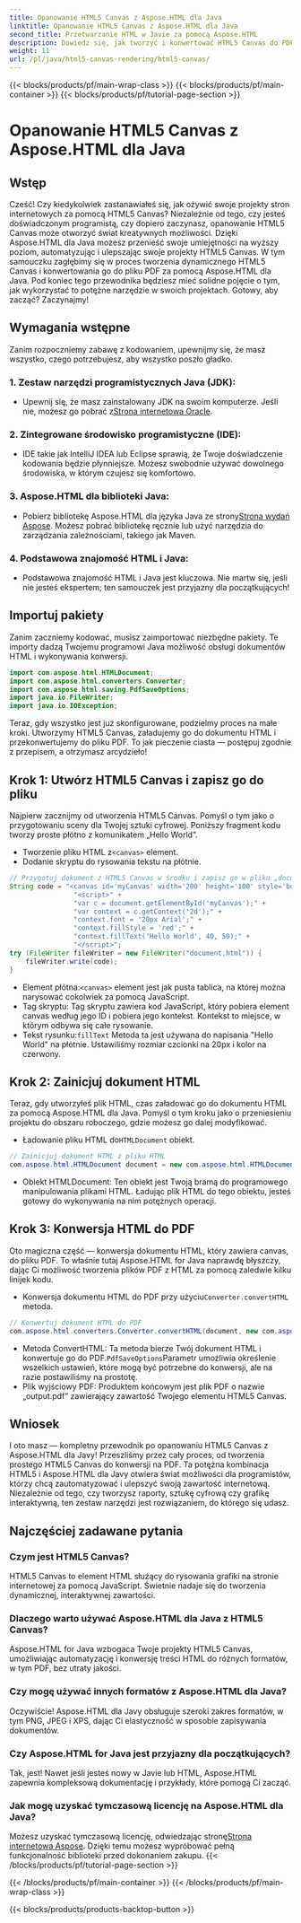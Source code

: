 ```yaml
---
title: Opanowanie HTML5 Canvas z Aspose.HTML dla Java
linktitle: Opanowanie HTML5 Canvas z Aspose.HTML dla Java
second_title: Przetwarzanie HTML w Javie za pomocą Aspose.HTML
description: Dowiedz się, jak tworzyć i konwertować HTML5 Canvas do PDF za pomocą Aspose.HTML dla Java. Ten przewodnik jest idealny dla programistów, którzy chcą ulepszyć swoje projekty internetowe.
weight: 11
url: /pl/java/html5-canvas-rendering/html5-canvas/
---
```


{{< blocks/products/pf/main-wrap-class >}}
{{< blocks/products/pf/main-container >}}
{{< blocks/products/pf/tutorial-page-section >}}

# Opanowanie HTML5 Canvas z Aspose.HTML dla Java

## Wstęp
Cześć! Czy kiedykolwiek zastanawiałeś się, jak ożywić swoje projekty stron internetowych za pomocą HTML5 Canvas? Niezależnie od tego, czy jesteś doświadczonym programistą, czy dopiero zaczynasz, opanowanie HTML5 Canvas może otworzyć świat kreatywnych możliwości. Dzięki Aspose.HTML dla Java możesz przenieść swoje umiejętności na wyższy poziom, automatyzując i ulepszając swoje projekty HTML5 Canvas. W tym samouczku zagłębimy się w proces tworzenia dynamicznego HTML5 Canvas i konwertowania go do pliku PDF za pomocą Aspose.HTML dla Java. Pod koniec tego przewodnika będziesz mieć solidne pojęcie o tym, jak wykorzystać to potężne narzędzie w swoich projektach. Gotowy, aby zacząć? Zaczynajmy!
## Wymagania wstępne
Zanim rozpoczniemy zabawę z kodowaniem, upewnijmy się, że masz wszystko, czego potrzebujesz, aby wszystko poszło gładko.
### 1. Zestaw narzędzi programistycznych Java (JDK):
   -  Upewnij się, że masz zainstalowany JDK na swoim komputerze. Jeśli nie, możesz go pobrać z[Strona internetowa Oracle](https://www.oracle.com/java/technologies/javase-jdk11-downloads.html).
### 2. Zintegrowane środowisko programistyczne (IDE):
   - IDE takie jak IntelliJ IDEA lub Eclipse sprawią, że Twoje doświadczenie kodowania będzie płynniejsze. Możesz swobodnie używać dowolnego środowiska, w którym czujesz się komfortowo.
### 3. Aspose.HTML dla biblioteki Java:
   -  Pobierz bibliotekę Aspose.HTML dla języka Java ze strony[Strona wydań Aspose](https://releases.aspose.com/html/java/). Możesz pobrać bibliotekę ręcznie lub użyć narzędzia do zarządzania zależnościami, takiego jak Maven.
### 4. Podstawowa znajomość HTML i Java:
   - Podstawowa znajomość HTML i Java jest kluczowa. Nie martw się, jeśli nie jesteś ekspertem; ten samouczek jest przyjazny dla początkujących!
## Importuj pakiety
Zanim zaczniemy kodować, musisz zaimportować niezbędne pakiety. Te importy dadzą Twojemu programowi Java możliwość obsługi dokumentów HTML i wykonywania konwersji.
```java
import com.aspose.html.HTMLDocument;
import com.aspose.html.converters.Converter;
import com.aspose.html.saving.PdfSaveOptions;
import java.io.FileWriter;
import java.io.IOException;
```
Teraz, gdy wszystko jest już skonfigurowane, podzielmy proces na małe kroki. Utworzymy HTML5 Canvas, załadujemy go do dokumentu HTML i przekonwertujemy do pliku PDF. To jak pieczenie ciasta — postępuj zgodnie z przepisem, a otrzymasz arcydzieło!
## Krok 1: Utwórz HTML5 Canvas i zapisz go do pliku
Najpierw zacznijmy od utworzenia HTML5 Canvas. Pomyśl o tym jako o przygotowaniu sceny dla Twojej sztuki cyfrowej. Poniższy fragment kodu tworzy proste płótno z komunikatem „Hello World”.

-  Tworzenie pliku HTML z`<canvas>` element.
- Dodanie skryptu do rysowania tekstu na płótnie.
```java
// Przygotuj dokument z HTML5 Canvas w środku i zapisz go w pliku „document.html”
String code = "<canvas id='myCanvas' width='200' height='100' style='border:1px solid #d3d3d3;'></canvas>" +
				"<script>" +
				"var c = document.getElementById('myCanvas');" +
				"var context = c.getContext('2d');" +
				"context.font = '20px Arial';" +
				"context.fillStyle = 'red';" +
				"context.fillText('Hello World', 40, 50);" +
				"</script>";
try (FileWriter fileWriter = new FileWriter("document.html")) {
    fileWriter.write(code);
}
```

-  Element płótna:`<canvas>` element jest jak pusta tablica, na której można narysować cokolwiek za pomocą JavaScript.
- Tag skryptu: Tag skryptu zawiera kod JavaScript, który pobiera element canvas według jego ID i pobiera jego kontekst. Kontekst to miejsce, w którym odbywa się całe rysowanie.
-  Tekst rysunku:`fillText` Metoda ta jest używana do napisania "Hello World" na płótnie. Ustawiliśmy rozmiar czcionki na 20px i kolor na czerwony.
## Krok 2: Zainicjuj dokument HTML
Teraz, gdy utworzyłeś plik HTML, czas załadować go do dokumentu HTML za pomocą Aspose.HTML dla Java. Pomyśl o tym kroku jako o przeniesieniu projektu do obszaru roboczego, gdzie możesz go dalej modyfikować.

-  Ładowanie pliku HTML do`HTMLDocument` obiekt.
```java
// Zainicjuj dokument HTML z pliku HTML
com.aspose.html.HTMLDocument document = new com.aspose.html.HTMLDocument("document.html");
```

- Obiekt HTMLDocument: Ten obiekt jest Twoją bramą do programowego manipulowania plikami HTML. Ładując plik HTML do tego obiektu, jesteś gotowy do wykonywania na nim potężnych operacji.
## Krok 3: Konwersja HTML do PDF
Oto magiczna część — konwersja dokumentu HTML, który zawiera canvas, do pliku PDF. To właśnie tutaj Aspose.HTML for Java naprawdę błyszczy, dając Ci możliwość tworzenia plików PDF z HTML za pomocą zaledwie kilku linijek kodu.

-  Konwersja dokumentu HTML do PDF przy użyciu`Converter.convertHTML` metoda.
```java
// Konwertuj dokument HTML do PDF
com.aspose.html.converters.Converter.convertHTML(document, new com.aspose.html.saving.PdfSaveOptions(), "output.pdf");
```

-  Metoda ConvertHTML: Ta metoda bierze Twój dokument HTML i konwertuje go do PDF.`PdfSaveOptions`Parametr umożliwia określenie wszelkich ustawień, które mogą być potrzebne do konwersji, ale na razie postawiliśmy na prostotę.
- Plik wyjściowy PDF: Produktem końcowym jest plik PDF o nazwie „output.pdf” zawierający zawartość Twojego elementu HTML5 Canvas.

## Wniosek
I oto masz — kompletny przewodnik po opanowaniu HTML5 Canvas z Aspose.HTML dla Javy! Przeszliśmy przez cały proces, od tworzenia prostego HTML5 Canvas do konwersji na PDF. Ta potężna kombinacja HTML5 i Aspose.HTML dla Javy otwiera świat możliwości dla programistów, którzy chcą zautomatyzować i ulepszyć swoją zawartość internetową. Niezależnie od tego, czy tworzysz raporty, sztukę cyfrową czy grafikę interaktywną, ten zestaw narzędzi jest rozwiązaniem, do którego się udasz.
## Najczęściej zadawane pytania
### Czym jest HTML5 Canvas?
HTML5 Canvas to element HTML służący do rysowania grafiki na stronie internetowej za pomocą JavaScript. Świetnie nadaje się do tworzenia dynamicznej, interaktywnej zawartości.
### Dlaczego warto używać Aspose.HTML dla Java z HTML5 Canvas?
Aspose.HTML for Java wzbogaca Twoje projekty HTML5 Canvas, umożliwiając automatyzację i konwersję treści HTML do różnych formatów, w tym PDF, bez utraty jakości.
### Czy mogę używać innych formatów z Aspose.HTML dla Java?
Oczywiście! Aspose.HTML dla Javy obsługuje szeroki zakres formatów, w tym PNG, JPEG i XPS, dając Ci elastyczność w sposobie zapisywania dokumentów.
### Czy Aspose.HTML for Java jest przyjazny dla początkujących?
Tak, jest! Nawet jeśli jesteś nowy w Javie lub HTML, Aspose.HTML zapewnia kompleksową dokumentację i przykłady, które pomogą Ci zacząć.
### Jak mogę uzyskać tymczasową licencję na Aspose.HTML dla Java?
 Możesz uzyskać tymczasową licencję, odwiedzając stronę[Strona internetowa Aspose](https://purchase.aspose.com/temporary-license/). Dzięki temu możesz wypróbować pełną funkcjonalność biblioteki przed dokonaniem zakupu.
{{< /blocks/products/pf/tutorial-page-section >}}

{{< /blocks/products/pf/main-container >}}
{{< /blocks/products/pf/main-wrap-class >}}

{{< blocks/products/products-backtop-button >}}
